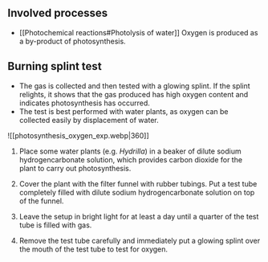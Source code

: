 ## Involved processes
- [[Photochemical reactions#Photolysis of water]]
  Oxygen is produced as a by-product of photosynthesis.

## Burning splint test
- The gas is collected and then tested with a glowing splint. If the splint relights, it shows that the gas produced has high oxygen content and indicates photosynthesis has occurred.
- The test is best performed with water plants, as oxygen can be collected easily by displacement of water.

![[photosynthesis_oxygen_exp.webp|360]]

1. Place some water plants (e.g. _Hydrilla_) in a beaker of dilute sodium hydrogencarbonate solution, which provides carbon dioxide for the plant to carry out photosynthesis.

2. Cover the plant with the filter funnel with rubber tubings. Put a test tube completely filled with dilute sodium hydrogencarbonate solution on top of the funnel.

3. Leave the setup in bright light for at least a day until a quarter of the test tube is filled with gas.

4. Remove the test tube carefully and immediately put a glowing splint over the mouth of the test tube to test for oxygen.
